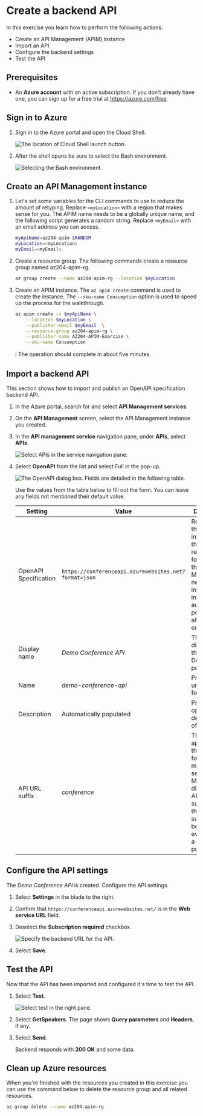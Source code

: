 # Create a backend API

In this exercise you learn how to perform the following actions:

- Create an API Management (APIM) instance
- Import an API
- Configure the backend settings
- Test the API

## Prerequisites

- An **Azure account** with an active subscription. If you don't already have one, you can sign up for a free trial at <https://azure.com/free>.

## Sign in to Azure

1. Sign in to the Azure portal and open the Cloud Shell.

   ![The location of Cloud Shell launch button.](https://learn.microsoft.com/en-us/training/wwl-azure/explore-api-management/media/cloud-shell-menu.png)

1. After the shell opens be sure to select the Bash environment.

   ![Selecting the Bash environment.](https://learn.microsoft.com/en-us/training/wwl-azure/explore-api-management/media/shell-bash-selection.png)

## Create an API Management instance

1. Let's set some variables for the CLI commands to use to reduce the amount of retyping. Replace `<myLocation>` with a region that makes sense for you. The APIM name needs to be a globally unique name, and the following script generates a random string. Replace `<myEmail>` with an email address you can access.

   ```sh
   myApiName=az204-apim-$RANDOM
   myLocation=<myLocation>
   myEmail=<myEmail>

   ```

1. Create a resource group. The following commands create a resource group named az204-apim-rg.

   ```sh
   az group create --name az204-apim-rg --location $myLocation
   ```

1. Create an APIM instance. The `az apim create` command is used to create the instance. The `--sku-name Consumption` option is used to speed up the process for the walkthrough.

   ```sh
   az apim create -n $myApiName \
       --location $myLocation \
       --publisher-email $myEmail  \
       --resource-group az204-apim-rg \
       --publisher-name AZ204-APIM-Exercise \
       --sku-name Consumption
   ```

   :information_source: The operation should complete in about five minutes.

## Import a backend API

This section shows how to import and publish an OpenAPI specification backend API.

1. In the Azure portal, search for and select **API Management services**.

1. On the **API Management** screen, select the API Management instance you created.

1. In the **API management service** navigation pane, under **APIs**, select **APIs**.

   ![Select APIs in the service navigation pane.](https://learn.microsoft.com/en-us/training/wwl-azure/explore-api-management/media/select-apis-navigation-pane.png)

1. Select **OpenAPI** from the list and select Full in the pop-up.

   ![The OpenAPI dialog box. Fields are detailed in the following table.](https://learn.microsoft.com/en-us/training/wwl-azure/explore-api-management/media/create-api.png)

   Use the values from the table below to fill out the form. You can leave any fields not mentioned their default value.

   | Setting               | Value                                                 | Description                                                                                                                                                                                           |
   | --------------------- | ----------------------------------------------------- | ----------------------------------------------------------------------------------------------------------------------------------------------------------------------------------------------------- |
   | OpenAPI Specification | `https://conferenceapi.azurewebsites.net?format=json` | References the service implementing the API, requests are forwarded to this address. Most of the necessary information in the form is automatically populated after you enter this.                   |
   | Display name          | _Demo Conference API_                                 | This name is displayed in the Developer portal.                                                                                                                                                       |
   | Name                  | _demo-conference-api_                                 | Provides a unique name for the API.                                                                                                                                                                   |
   | Description           | Automatically populated                               | Provide an optional description of the API.                                                                                                                                                           |
   | API URL suffix        | _conference_                                          | The suffix is appended to the base URL for the API management service. API Management distinguishes APIs by their suffix and therefore the suffix must be unique for every API for a given publisher. |

## Configure the API settings

The _Demo Conference API_ is created. Configure the API settings.

1. Select **Settings** in the blade to the right.

1. Confirm that `https://conferenceapi.azurewebsites.net/` is in the **Web service URL** field.

1. Deselect the **Subscription required** checkbox.

   ![Specify the backend URL for the API.](https://learn.microsoft.com/en-us/training/wwl-azure/explore-api-management/media/api-settings-backend.png)

1. Select **Save**.

## Test the API

Now that the API has been imported and configured it's time to test the API.

1. Select **Test**.

   ![Select test in the right pane.](https://learn.microsoft.com/en-us/training/wwl-azure/explore-api-management/media/select-test.png)

1. Select **GetSpeakers**. The page shows **Query parameters** and **Headers**, if any.

1. Select **Send**.

   Backend responds with **200 OK** and some data.

## Clean up Azure resources

When you're finished with the resources you created in this exercise you can use the command below to delete the resource group and all related resources.

```sh
az group delete --name az204-apim-rg
```
